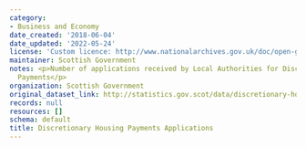 ```yaml
---
category:
- Business and Economy
date_created: '2018-06-04'
date_updated: '2022-05-24'
license: 'Custom licence: http://www.nationalarchives.gov.uk/doc/open-government-licence/version/3/'
maintainer: Scottish Government
notes: <p>Number of applications received by Local Authorities for Discretionary Housing
  Payments</p>
organization: Scottish Government
original_dataset_link: http://statistics.gov.scot/data/discretionary-housing-payments-applications
records: null
resources: []
schema: default
title: Discretionary Housing Payments Applications
---
```


